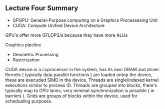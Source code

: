 ## Lecture Four Summary
- GPGPU: General-Purpose computing on a Graphics Processesing Unit
- CUDA: Compute Unified Device Architecture

GPU's offer more GFLOPS/s because they have more ALUs

Graphics pipeline
- Geometric Processing
- Rasterization

CUDA device is a coprocessor in the system, has its own DRAM and driver. Kernels ( typically data parallel functions ) are loaded
ontop the device, these are execuded SIMD in the device. Threads are single/indexed kernel executions similar to process ID.
Threads are grouped into blocks, there's typically map to GPU lanes, very minimal synchronization is possible ( ie barriers ).
Grids are groups of blocks within the device, used for schedualing purposes.
